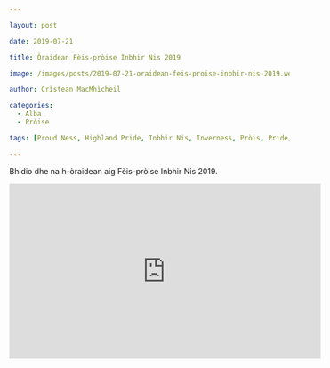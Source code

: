 ```yaml
---

layout: post

date: 2019-07-21

title: Òraidean Fèis-pròise Inbhir Nis 2019

image: /images/posts/2019-07-21-oraidean-feis-proise-inbhir-nis-2019.webp

author: Crìstean MacMhìcheil

categories:
  - Alba
  - Pròise

tags: [Proud Ness, Highland Pride, Inbhir Nis, Inverness, Pròis, Pride, òraidean, òraid, speeches, speech]

---
```


Bhidio dhe na h-òraidean aig Fèis-pròise Inbhir Nis 2019.

<div class="youtube-wrapper">
  <iframe width="560" height="315" src="https://www.youtube-nocookie.com/embed/8H-EuF3o2cQ" title="YouTube video player" frameborder="0" allow="accelerometer; autoplay; clipboard-write; encrypted-media; gyroscope; picture-in-picture" allowfullscreen></iframe>
</div>